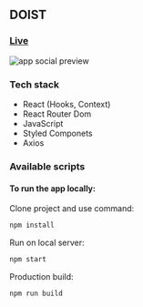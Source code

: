 ## DOIST

### [Live](https://u-can-do-it.github.io/doist/)
![app social preview](https://repository-images.githubusercontent.com/236536723/96ab3380-4b5f-11ea-91ac-0b22475985ba)

### Tech stack

- React (Hooks, Context)
- React Router Dom
- JavaScript
- Styled Componets
- Axios

### Available scripts

#### To run the app locally:

Clone project and use command:

```bash
npm install
```

Run on local server:

```bash
npm start
```

Production build:

```bash
npm run build
```
